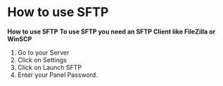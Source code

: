 # How to use SFTP

**How to use SFTP** **To use SFTP you need an SFTP Client like FileZilla or WinSCP**

1. Go to your Server
2. Click on Settings
3. Click on Launch SFTP
4. Enter your Panel Password.
